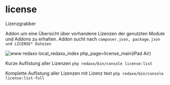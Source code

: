 # license
Lizenzgrabber

Addon um eine Übersicht über vorhandene Lizenzen der genutzten Module und Addons zu erhalten.
Addon sucht nach ```composer.json, package.json und LICENSE* Dateien```

![www redaxo local_redaxo_index php_page=license_main(iPad Air)](https://user-images.githubusercontent.com/3855487/194813067-62a0debf-5eac-43cf-a7eb-83cebedb6829.png)

Kurze Auflistung aller Lizenzen
```php redaxo/bin/console license:list```

Komplette Auflistung aller Lizenzen mit Lizenz text
```php redaxo/bin/console license:list-full``` 
